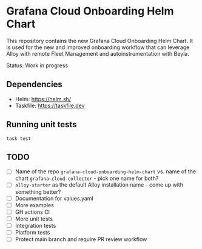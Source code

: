 # Grafana Cloud Onboarding Helm Chart

This repository contains the new Grafana Cloud Onboarding Helm Chart. It is used for the new and improved onboarding workflow that
can leverage Alloy with remote Fleet Management and autoinstrumentation with Beyla.

Status: Work in progress

## Dependencies

- Helm: https://helm.sh/
- Taskfile: https://taskfile.dev

## Running unit tests

```
task test
```

## TODO

- [ ] Name of the repo `grafana-cloud-onboarding-helm-chart` vs. name of the chart `grafana-cloud-collector` - pick one name for both?
- [ ] `alloy-starter` as the default Alloy installation name - come up with something better?
- [ ] Documentation for values.yaml
- [ ] More examples
- [ ] GH actions CI
- [ ] More unit tests
- [ ] Integration tests
- [ ] Platform tests
- [ ] Protect main branch and require PR review workflow
